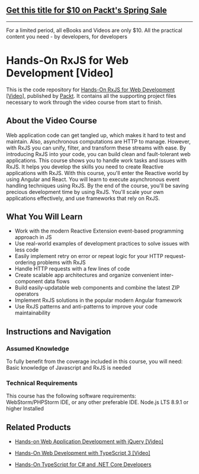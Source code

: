 ## [Get this title for $10 on Packt's Spring Sale](https://www.packt.com/V09428?utm_source=github&utm_medium=packt-github-repo&utm_campaign=spring_10_dollar_2022)
-----
For a limited period, all eBooks and Videos are only $10. All the practical content you need \- by developers, for developers

# Hands-On RxJS for Web Development [Video]
This is the code repository for [Hands-On RxJS for Web Development [Video]](https://www.packtpub.com/web-development/hands-rxjs-web-development-video?utm_source=github&utm_medium=repository&utm_campaign=9781788838429), published by [Packt](https://www.packtpub.com/?utm_source=github). It contains all the supporting project files necessary to work through the video course from start to finish.
## About the Video Course
Web application code can get tangled up, which makes it hard to test and maintain. Also, asynchronous computations are HTTP to manage. However, with RxJS you can unify, filter, and transform these streams with ease. By introducing RxJS into your code, you can build clean and fault-tolerant web applications.
This course shows you to handle work tasks and issues with RxJS. It helps you develop the skills you need to create Reactive applications with RxJS. With this course, you'll enter the Reactive world by using Angular and React. You will learn to execute asynchronous event handling techniques using RxJS.
By the end of the course, you'll be saving precious development time by using RxJS. You'll scale your own applications effectively, and use frameworks that rely on RxJS.

<H2>What You Will Learn</H2>
<DIV class=book-info-will-learn-text>
<UL>
<LI>Work with the modern Reactive Extension event-based programming approach in JS 
<LI>Use real-world examples of development practices to solve issues with less code 
<LI>Easily implement retry on error or repeat logic for your HTTP request-ordering problems with RxJS 
<LI>Handle HTTP requests with a few lines of code 
<LI>Create scalable app architectures and organize convenient inter-component data flows 
<LI>Build easily-updatable web components and combine the latest ZIP operators 
<LI>Implement RxJS solutions in the popular modern Angular framework 
<LI>Use RxJS patterns and anti-patterns to improve your code maintainability </LI></UL></DIV>

## Instructions and Navigation
### Assumed Knowledge
To fully benefit from the coverage included in this course, you will need:<br/>
Basic knowledge of Javascript and RxJS is needed
### Technical Requirements
This course has the following software requirements:<br/>
WebStorm/PHPStorm IDE, or any other preferable IDE.
Node.js LTS 8.9.1 or higher Installed


## Related Products
* [Hands-on Web Application Development with jQuery [Video]](https://www.packtpub.com/web-development/hands-web-application-development-jquery-video?utm_source=github&utm_medium=repository&utm_campaign=9781789343809)

* [Hands-On Web Development with TypeScript 3 [Video]](https://www.packtpub.com/application-development/hands-web-development-typescript-3-video?utm_source=github&utm_medium=repository&utm_campaign=9781789616095)

* [Hands-On TypeScript for C# and .NET Core Developers](https://www.packtpub.com/application-development/hands-typescript-c-and-net-core-developers?utm_source=github&utm_medium=repository&utm_campaign=9781789130287)

